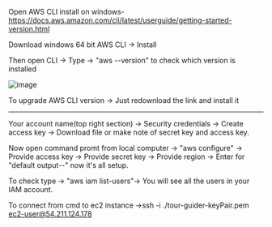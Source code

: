 Open AWS CLI install on windows- https://docs.aws.amazon.com/cli/latest/userguide/getting-started-version.html

Download windows 64 bit AWS CLI -> Install

Then open CLI -> Type -> "aws --version" to check which version is installed

![image](https://user-images.githubusercontent.com/107784718/212048159-10a2db43-0a61-4941-945d-01956f1634a5.png)

To upgrade AWS CLI version -> Just redownload the link and install it
______________________________________________________________________________________________________________________________________________________________
Your account name(top right section) -> Security credentials -> Create access key -> Download file or make note of secret key and access key.

Now open command promt from local computer -> "aws configure" -> Provide access key -> Provide secret key -> Provide region -> Enter for "default output--" now it's all setup.

To check type -> "aws iam list-users"-> You will see all the users in your IAM account.

To connect from cmd to ec2 instance ->ssh -i ./tour-guider-keyPair.pem ec2-user@54.211.124.178

